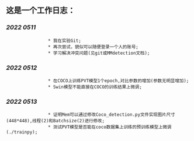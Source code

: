 
## **这是一个工作日志：**  


### *2022 0511*   
                    * 我在实验Git; 
                    * 再次尝试，貌似可以随便登录一个人的账号;
                    * 学习解决冲突问题(见git或MMdetection文档);


### *2022 0512*  
                    * 在COCO上训练PVT模型1个epoch,对比参数的增加(参数无明显增加);
                    * Swin模型不能直接在COCO的训练结果上微调;


###  *2022 0513*
                    * 证明Mem可以通过修改Coco_detection.py文件实现图片尺寸(448*448),线程(2)和Batchsize(2)进行修改;
                    * 测试PVT模型是否能在coco数据集上训练的预训练模型上微调(./trainpy);